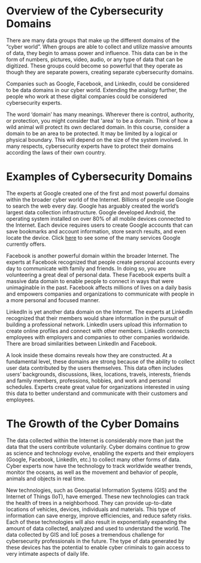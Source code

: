 Overview of the Cybersecurity Domains
=====================================

There are many data groups that make up the different domains of the “cyber world”. When groups are able to collect and utilize massive amounts of data, they begin to amass power and influence. This data can be in the form of numbers, pictures, video, audio, or any type of data that can be digitized. These groups could become so powerful that they operate as though they are separate powers, creating separate cybersecurity domains.

Companies such as Google, Facebook, and LinkedIn, could be considered to be data domains in our cyber world. Extending the analogy further, the people who work at these digital companies could be considered cybersecurity experts.

The word ‘domain’ has many meanings. Wherever there is control, authority, or protection, you might consider that 'area' to be a domain. Think of how a wild animal will protect its own declared domain. In this course, consider a domain to be an area to be protected. It may be limited by a logical or physical boundary. This will depend on the size of the system involved. In many respects, cybersecurity experts have to protect their domains according the laws of their own country.

Examples of Cybersecurity Domains
=================================

The experts at Google created one of the first and most powerful domains within the broader cyber world of the Internet. Billions of people use Google to search the web every day. Google has arguably created the world’s largest data collection infrastructure. Google developed Android, the operating system installed on over 80% of all mobile devices connected to the Internet. Each device requires users to create Google accounts that can save bookmarks and account information, store search results, and even locate the device. Click [here](https://www.google.com/intl/en/about/products/) to see some of the many services Google currently offers.

Facebook is another powerful domain within the broader Internet. The experts at Facebook recognized that people create personal accounts every day to communicate with family and friends. In doing so, you are volunteering a great deal of personal data. These Facebook experts built a massive data domain to enable people to connect in ways that were unimaginable in the past. Facebook affects millions of lives on a daily basis and empowers companies and organizations to communicate with people in a more personal and focused manner.

LinkedIn is yet another data domain on the Internet. The experts at LinkedIn recognized that their members would share information in the pursuit of building a professional network. LinkedIn users upload this information to create online profiles and connect with other members. LinkedIn connects employees with employers and companies to other companies worldwide. There are broad similarities between LinkedIn and Facebook.

A look inside these domains reveals how they are constructed. At a fundamental level, these domains are strong because of the ability to collect user data contributed by the users themselves. This data often includes users’ backgrounds, discussions, likes, locations, travels, interests, friends and family members, professions, hobbies, and work and personal schedules. Experts create great value for organizations interested in using this data to better understand and communicate with their customers and employees.

The Growth of the Cyber Domains
===============================

The data collected within the Internet is considerably more than just the data that the users contribute voluntarily. Cyber domains continue to grow as science and technology evolve, enabling the experts and their employers (Google, Facebook, LinkedIn, etc.) to collect many other forms of data. Cyber experts now have the technology to track worldwide weather trends, monitor the oceans, as well as the movement and behavior of people, animals and objects in real time.

New technologies, such as Geospatial Information Systems (GIS) and the Internet of Things (IoT), have emerged. These new technologies can track the health of trees in a neighborhood. They can provide up-to-date locations of vehicles, devices, individuals and materials. This type of information can save energy, improve efficiencies, and reduce safety risks. Each of these technologies will also result in exponentially expanding the amount of data collected, analyzed and used to understand the world. The data collected by GIS and IoE poses a tremendous challenge for cybersecurity professionals in the future. The type of data generated by these devices has the potential to enable cyber criminals to gain access to very intimate aspects of daily life.
